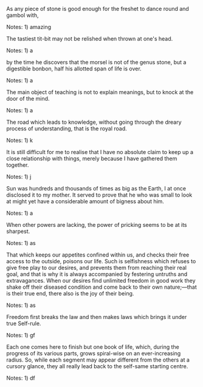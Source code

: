 As any piece of stone is good enough for the freshet to dance round and gambol with,

Notes: 1) amazing 


The tastiest tit-bit may not be relished when thrown at one's head.

Notes: 1) a 


by the time he discovers that the morsel is not of the genus stone, but a digestible bonbon, half his allotted span of life is over.

Notes: 1) a 


The main object of teaching is not to explain meanings, but to knock at the door of the mind.

Notes: 1) a 


The road which leads to knowledge, without going through the dreary process of understanding, that is the royal road.

Notes: 1) k 


It is still difficult for me to realise that I have no absolute claim to keep up a close relationship with things, merely because I have gathered them together.

Notes: 1) j 


Sun was hundreds and thousands of times as big as the Earth, I at once disclosed it to my mother. It served to prove that he who was small to look at might yet have a considerable amount of bigness about him.

Notes: 1) a 


When other powers are lacking, the power of pricking seems to be at its sharpest.

Notes: 1) as 


That which keeps our appetites confined within us, and checks their free access to the outside, poisons our life. Such is selfishness which refuses to give free play to our desires, and prevents them from reaching their real goal, and that is why it is always accompanied by festering untruths and extravagances. When our desires find unlimited freedom in good work they shake off their diseased condition and come back to their own nature;—that is their true end, there also is the joy of their being.

Notes: 1) as 


Freedom first breaks the law and then makes laws which brings it under true Self-rule.

Notes: 1) gf 


Each one comes here to finish but one book of life, which, during the progress of its various parts, grows spiral-wise on an ever-increasing radius. So, while each segment may appear different from the others at a cursory glance, they all really lead back to the self-same starting centre.

Notes: 1) df 



